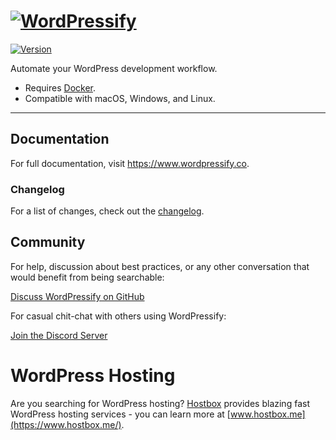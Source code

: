 # [![WordPressify](https://wordpressify.s3-eu-west-1.amazonaws.com/img/wordpressify-repository-logo.svg#3)](https://www.wordpressify.co/)

[![Version](https://img.shields.io/github/package-json/v/luangjokaj/wordpressify)](https://www.wordpressify.co/)

Automate your WordPress development workflow.

- Requires [Docker](https://www.docker.com/).
- Compatible with macOS, Windows, and Linux.

---

## Documentation

For full documentation, visit https://www.wordpressify.co.

### Changelog

For a list of changes, check out the [changelog](CHANGELOG.md).

## Community

For help, discussion about best practices, or any other conversation that would benefit from being searchable:

[Discuss WordPressify on GitHub](https://github.com/luangjokaj/wordpressify/discussions)

For casual chit-chat with others using WordPressify:

[Join the Discord Server](https://discord.com/invite/uQFdMddMZw)

# WordPress Hosting

Are you searching for WordPress hosting? [Hostbox](https://www.hostbox.me/) provides blazing fast WordPress hosting services - you can learn more at [www.hostbox.me](https://www.hostbox.me/).
